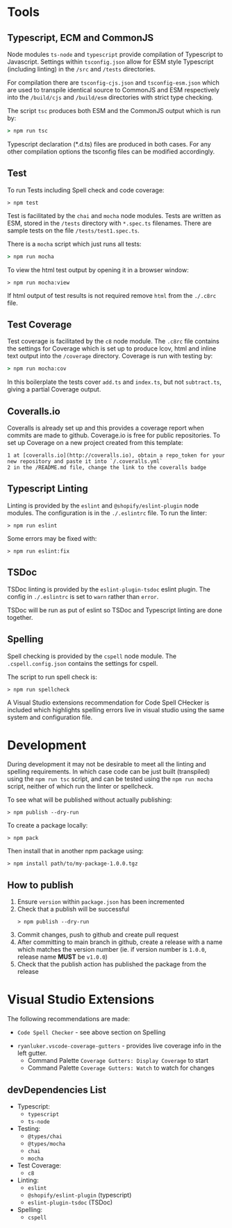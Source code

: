 # Tools

## Typescript, ECM and CommonJS

Node modules `ts-node` and `typescript` provide compilation of Typescript to Javascript. Settings within `tsconfig.json` allow for ESM style Typescript (including linting) in the `/src` and `/tests` directories.

For compilation there are `tsconfig-cjs.json` and `tsconfig-esm.json` which are used to transpile identical source to CommonJS and ESM respectively into the `/build/cjs` and `/build/esm` directories with strict type checking.

The script `tsc` produces both ESM and the CommonJS output which is run by:

```cmd
> npm run tsc
```

Typescript declaration (*.d.ts) files are produced in both cases. For any other compilation options the tsconfig files can be modified accordingly.

## Test

To run Tests including Spell check and code coverage:

```
> npm test
```

Test is facilitated by the `chai` and `mocha` node modules. Tests are written as ESM, stored in the `/tests` directory with `*.spec.ts` filenames. There are sample tests on the file `/tests/test1.spec.ts`. 

There is a `mocha` script which just runs all tests:

```cmd
> npm run mocha
```

To view the html test output by opening it in a browser window:
```
> npm run mocha:view
```

If html output of test results is not required remove `html` from the `./.c8rc` file.

## Test Coverage

Test coverage is facilitated by the `c8` node module. The `.c8rc` file contains the settings for Coverage which is set up to produce lcov, html and inline text output into the `/coverage` directory. Coverage is run with testing by:

```cmd
> npm run mocha:cov
```

In this boilerplate the tests cover `add.ts` and `index.ts`, but not `subtract.ts`, giving a partial Coverage output.

## Coveralls.io

Coveralls is already set up and this provides a coverage report when commits are made to github. Coverage.io is free for public repositories. To set up Coverage on a new project created from this template:

    1 at [coveralls.io](http://coveralls.io), obtain a repo_token for your new repository and paste it into `/.coveralls.yml`
    2 in the /README.md file, change the link to the coveralls badge 

## Typescript Linting

Linting is provided by the `eslint` and `@shopify/eslint-plugin` node modules. The configuration is in the `./.eslintrc` file. To run the linter:

```
> npm run eslint
```

Some errors may be fixed with:
```
> npm run eslint:fix
```

## TSDoc

<!--- cspell:disable-next-line --->
TSDoc linting is provided by the `eslint-plugin-tsdoc` eslint plugin. The config in `./.eslintrc` is set to `warn` rather than `error`.

TSDoc will be run as put of eslint so TSDoc and Typescript linting are done together. 

## Spelling

Spell checking is provided by the `cspell` node module. The `.cspell.config.json` contains the settings for cspell.

The script to run spell check is:

```
> npm run spellcheck
```

A Visual Studio extensions recommendation for Code Spell CHecker is included which highlights spelling errors live in visual studio using the same system and configuration file.

# Development

During development it may not be desirable to meet all the linting and spelling requirements. In which case code can be just built (transpiled) using the `npm run tsc` script, and can be tested using the `npm run mocha` script, neither of which run the linter or spellcheck.

To see what will be published without actually publishing:
```
> npm publish --dry-run
```

To create a package locally:
```
> npm pack
```

Then install that in another npm package using:
```
> npm install path/to/my-package-1.0.0.tgz
```

## How to publish

1. Ensure `version` within `package.json` has been incremented
1. Check that a publish will be successful
    ```
    > npm publish --dry-run
    ```
1. Commit changes, push to github and create pull request
1. After committing to main branch in github, create a release with a name which matches the version number (ie. if version number is `1.0.0`, release name **MUST** be `v1.0.0`)
1. Check that the publish action has published the package from the release


# Visual Studio Extensions

The following recommendations are made:

- `Code Spell Checker` - see above section on Spelling
<!--- cspell:disable-next-line --->
- `ryanluker.vscode-coverage-gutters` - provides live coverage info in the left gutter.
    - Command Palette `Coverage Gutters: Display Coverage` to start
    - Command Palette `Coverage Gutters: Watch` to watch for changes
<!--- cspell:disable-next-line --->

## devDependencies List

- Typescript:
    - `typescript`
    - `ts-node`
- Testing:
    - `@types/chai`
    - `@types/mocha`
    - `chai`
    - `mocha`
- Test Coverage:
    - `c8`
- Linting:
    - `eslint`
    - `@shopify/eslint-plugin` (typescript)
    - `eslint-plugin-tsdoc` (TSDoc)
- Spelling:
    - `cspell`